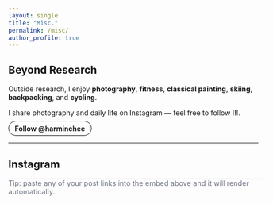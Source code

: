 ```yaml
---
layout: single
title: "Misc."
permalink: /misc/
author_profile: true
---
```


<style>
/* 链接：无下划线、蓝色（暗色自动变浅蓝） */
.page__content a { text-decoration: none !important; }
.page__content a { color: #2563eb !important; }
.page__content a:hover { color: #1d4ed8 !important; }
@media (prefers-color-scheme: dark){
  .page__content a { color: #93c5fd !important; }
  .page__content a:hover { color: #bfdbfe !important; }
}

/* Section 间距与排版 */
.misc-intro p { margin-bottom: .5rem; }

/* Follow 按钮 */
.follow-row { margin-top: .5rem; }
.follow-btn {
  display:inline-block; padding:.35rem .75rem; border-radius:9999px;
  border:1px solid #111; color:#111; background:transparent; text-decoration:none; font-weight:600;
}
.follow-btn:hover { background:#111; color:#fff; }
@media (prefers-color-scheme: dark){
  .follow-btn { border-color:#e5e7eb; color:#e5e7eb; }
  .follow-btn:hover { background:#e5e7eb; color:#111; }
}

/* Grid 外框（用于第三方 iframe） */
.ig-grid { margin-top: .75rem; border-radius: .5rem; overflow: hidden; box-shadow: 0 1px 3px rgba(0,0,0,.06); }
@media (prefers-color-scheme: dark){ .ig-grid { box-shadow: 0 1px 3px rgba(255,255,255,.12); } }
.ig-note { font-size: .9rem; color: #6b7280; margin-top: .4rem; }
@media (prefers-color-scheme: dark){ .ig-note { color: #cbd5e1; } }

/* 单帖嵌入容器（官方脚本会自适应） */
.ig-post { margin-top: .75rem; max-width: 540px; margin-left:auto; margin-right:auto; }
</style>

## Beyond Research

<div class="misc-intro">
<p>Outside research, I enjoy <strong>photography</strong>, <strong>fitness</strong>, <strong>classical painting</strong>, <strong>skiing</strong>, <strong>backpacking</strong>, and <strong>cycling</strong>.</p>
<p>I share photography and daily life on Instagram — feel free to follow !!!.</p>
<div class="follow-row">
  <a class="follow-btn" href="https://www.instagram.com/harminchee/" target="_blank" rel="noopener">Follow @harminchee</a>
</div>
</div>

---

## Instagram

<div class="ig-post">
  <!-- 将下面的 permalink 换成你任意一条帖子链接（形式： https://www.instagram.com/p/POST_ID/ 或 /reel/REEL_ID/ ） -->
  <blockquote class="instagram-media"
              data-instgrm-permalink="https://www.instagram.com/p/DHLoA_spOzS/?img_index=1"
              data-instgrm-version="14"
              style="background:#fff; border:0; border-radius:12px; box-shadow:0 0 0 1px rgba(0,0,0,.1),0 1px 10px rgba(0,0,0,.1);
                     margin:0 auto; max-width:540px; width:100%;"></blockquote>
</div>
<script async src="https://www.instagram.com/embed.js"></script>

<div class="ig-note">Tip: paste any of your post links into the embed above and it will render automatically.</div>



